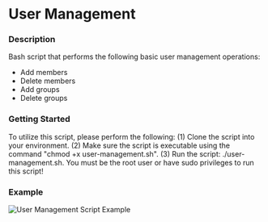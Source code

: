 # User Management
### Description
Bash script that performs the following basic user management operations:
  - Add members
  - Delete members
  - Add groups
  - Delete groups

### Getting Started
To utilize this script, please perform the following:
(1) Clone the script into your environment.
(2) Make sure the script is executable using the command "chmod +x user-management.sh".
(3) Run the script: ./user-management.sh. You must be the root user or have sudo privileges to run this script!

### Example
![User Management Script Example](https://github.com/markusewalker/bash_scripts/blob/user-management/user-management/example.png)
